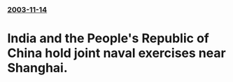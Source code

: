 ### [2003-11-14](/news/2003/11/14/index.md)

#  India and the People's Republic of China hold joint naval exercises near Shanghai.



